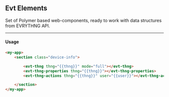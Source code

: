 ## Evt Elements

Set of Polymer based web-components, ready to work with
data structures from EVRYTHNG API.
___


#### Usage

```html
<my-app>
    <section class="device-info">

        <evt-thng thng="{{thng}}" mode="full"></evt-thng>
        <evt-thng-properties thng="{{thng}}"></evt-thng-properties>
        <evt-thng-actions thng="{{thng}}" user="{{user}}"></evt-thng-actions>

    </section>
</my-app>
```